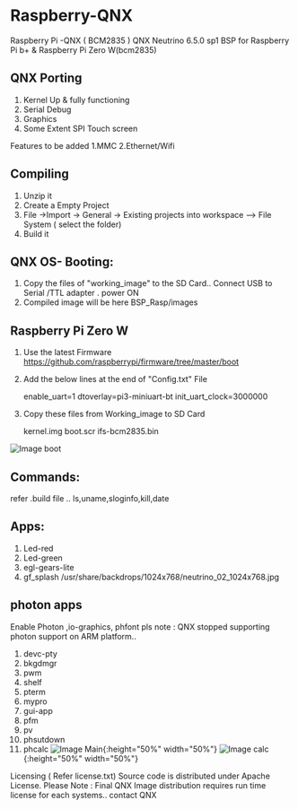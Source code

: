 # Raspberry-QNX
Raspberry Pi -QNX  ( BCM2835 )
QNX Neutrino 6.5.0 sp1 BSP for Raspberry Pi b+ & Raspberry Pi Zero W(bcm2835) 

## QNX Porting
1. Kernel Up & fully functioning 
2. Serial Debug 
3. Graphics
4. Some Extent SPI Touch screen 

Features to be added 1.MMC 2.Ethernet/Wifi

## Compiling 
1. Unzip it 
2. Create a Empty Project  
3. File ->Import -> General -> Existing projects into workspace --> File System ( select the folder) 
4. Build it

## QNX OS- Booting:

1. Copy the files of "working_image" to the SD Card.. 
Connect USB to Serial /TTL adapter . power ON 
2. Compiled image will be here BSP_Rasp/images

## Raspberry Pi Zero W 
1. Use the latest Firmware  https://github.com/raspberrypi/firmware/tree/master/boot
2. Add the below lines at the end of  "Config.txt" File 

    enable_uart=1
    dtoverlay=pi3-miniuart-bt
    init_uart_clock=3000000
	
3. Copy these files from Working_image to SD Card

   kernel.img
   boot.scr
   ifs-bcm2835.bin
   
![Image boot](https://github.com/varghes/Raspberry-QNX/blob/master/Screenshot/boot.jpg)

## Commands: 
   refer .build file .. ls,uname,sloginfo,kill,date

## Apps: 
1. Led-red 
2. Led-green 
3. egl-gears-lite 
4. gf_splash /usr/share/backdrops/1024x768/neutrino_02_1024x768.jpg

## photon apps 
Enable Photon ,io-graphics, phfont
pls note : QNX stopped supporting photon support on ARM platform..
1. devc-pty 
2. bkgdmgr 
3. pwm 
4. shelf 
5. pterm 
6. mypro 
7. gui-app 
8. pfm 
9. pv 
10. phsutdown 
11. phcalc
![Image Main](https://github.com/varghes/Raspberry-QNX/blob/master/Screenshot/main.jpg){:height="50%" width="50%"}
![Image calc](https://github.com/varghes/Raspberry-QNX/blob/master/Screenshot/calculator.jpg){:height="50%" width="50%"}

Licensing ( Refer license.txt) 
Source code is distributed under Apache License. 
Please Note : Final QNX Image distribution requires run time license for each systems.. contact QNX 
